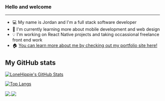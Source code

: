 ### Hello and welcome
---

- 💻 My name is Jordan and I'm a full stack software developer
- 📑 I'm currently learning more about mobile development and web design
- 💡 I'm working on React Native projects and taking occassional freelance front end work
- 🏠 [You can learn more about me by checking out my portfolio site here!](https://www.lonehippei.dev/)

## My GitHub stats

[![LoneHippie's GitHub Stats](https://github-readme-stats.vercel.app/api?username=LoneHippie&show_icons=true)](https://github.com/anuraghazra/github-readme-stats)

[![Top Langs](https://github-readme-stats.vercel.app/api/top-langs/?username=LoneHippie&layout=compact)](https://github.com/anuraghazra/github-readme-stats)


<a href="https://github.com/anuraghazra/github-readme-stats">
  <img align="center" src="https://github-readme-stats.vercel.app/api?username=LoneHippie&show_icons=true" />
</a>
<a href="https://github.com/anuraghazra/convoychat">
  <img align="center" src="https://github-readme-stats.vercel.app/api/top-langs/?username=LoneHippie&layout=compact" />
</a>
